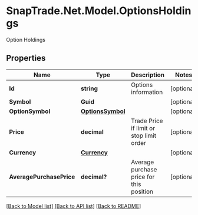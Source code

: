 # SnapTrade.Net.Model.OptionsHoldings
Option Holdings

## Properties

Name | Type | Description | Notes
------------ | ------------- | ------------- | -------------
**Id** | **string** | Options information | [optional] 
**Symbol** | **Guid** |  | [optional] 
**OptionSymbol** | [**OptionsSymbol**](OptionsSymbol.md) |  | [optional] 
**Price** | **decimal** | Trade Price if limit or stop limit order | [optional] 
**Currency** | [**Currency**](Currency.md) |  | [optional] 
**AveragePurchasePrice** | **decimal?** | Average purchase price for this position | [optional] 

[[Back to Model list]](../README.md#documentation-for-models) [[Back to API list]](../README.md#documentation-for-api-endpoints) [[Back to README]](../README.md)

